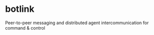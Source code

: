 # botlink
Peer-to-peer messaging and distributed agent intercommunication for command &amp; control

